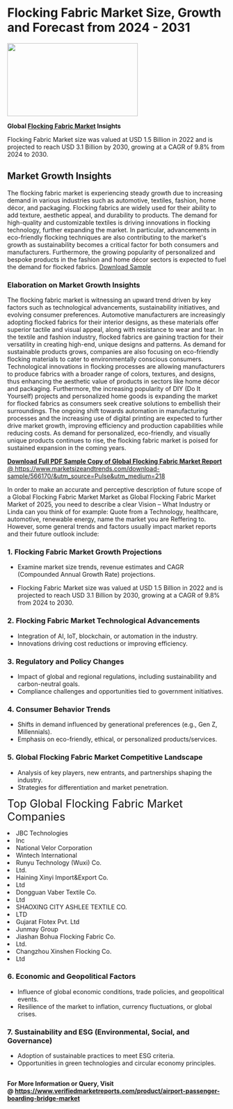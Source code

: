 <H1>Flocking Fabric Market Size, Growth and Forecast from 2024 - 2031</H1><img class="aligncenter size-medium wp-image-584254" src="https://thirdeyenews.in/wp-content/uploads/2024/09/Global-Market-Research-300x168.jpeg" alt="" width="300" height="168" /><p><strong>Global&nbsp;<a href="https://www.marketsizeandtrends.com/download-sample/566170/&amp;utm_source=Pulse&amp;utm_medium=218">Flocking Fabric Market</a> Insights</strong></p><p>Flocking Fabric Market size was valued at USD 1.5 Billion in 2022 and is projected to reach USD 3.1 Billion by 2030, growing at a CAGR of 9.8% from 2024 to 2030.</p><p><h2>Market Growth Insights</h2> The flocking fabric market is experiencing steady growth due to increasing demand in various industries such as automotive, textiles, fashion, home décor, and packaging. Flocking fabrics are widely used for their ability to add texture, aesthetic appeal, and durability to products. The demand for high-quality and customizable textiles is driving innovations in flocking technology, further expanding the market. In particular, advancements in eco-friendly flocking techniques are also contributing to the market's growth as sustainability becomes a critical factor for both consumers and manufacturers. Furthermore, the growing popularity of personalized and bespoke products in the fashion and home décor sectors is expected to fuel the demand for flocked fabrics. <a href="javascript:void(0);">Download Sample</a> <h3>Elaboration on Market Growth Insights</h3> The flocking fabric market is witnessing an upward trend driven by key factors such as technological advancements, sustainability initiatives, and evolving consumer preferences. Automotive manufacturers are increasingly adopting flocked fabrics for their interior designs, as these materials offer superior tactile and visual appeal, along with resistance to wear and tear. In the textile and fashion industry, flocked fabrics are gaining traction for their versatility in creating high-end, unique designs and patterns. As demand for sustainable products grows, companies are also focusing on eco-friendly flocking materials to cater to environmentally conscious consumers. Technological innovations in flocking processes are allowing manufacturers to produce fabrics with a broader range of colors, textures, and designs, thus enhancing the aesthetic value of products in sectors like home décor and packaging. Furthermore, the increasing popularity of DIY (Do It Yourself) projects and personalized home goods is expanding the market for flocked fabrics as consumers seek creative solutions to embellish their surroundings. The ongoing shift towards automation in manufacturing processes and the increasing use of digital printing are expected to further drive market growth, improving efficiency and production capabilities while reducing costs. As demand for personalized, eco-friendly, and visually unique products continues to rise, the flocking fabric market is poised for sustained expansion in the coming years. <a href="javascript:void(0);"></p><p><span class=""><strong>Download Full PDF Sample Copy of Global Flocking Fabric Market Report</strong> @ <a href="https://www.marketsizeandtrends.com/download-sample/566170/&amp;utm_source=Pulse&amp;utm_medium=218" target="_blank">https://www.marketsizeandtrends.com/download-sample/566170/&amp;utm_source=Pulse&amp;utm_medium=218</a></span></p><p>In order to make an accurate and perceptive description of future scope of a Global&nbsp;Flocking Fabric Market Market as Global&nbsp;Flocking Fabric Market Market of 2025, you need to describe a clear Vision &ndash; What Industry or Linda can you think of for example: Quote from a Technology, healthcare, automotive, renewable energy, name the market you are Reffering to. However, some general trends and factors usually impact market reports and their future outlook include:</p><h3>1.&nbsp;<strong>Flocking Fabric Market Growth Projections</strong></h3><ul><li>Examine market size trends, revenue estimates and CAGR (Compounded Annual Growth Rate) projections.</li><li><p>Flocking Fabric Market size was valued at USD 1.5 Billion in 2022 and is projected to reach USD 3.1 Billion by 2030, growing at a CAGR of 9.8% from 2024 to 2030.</p></li></ul><h3>2.&nbsp;<strong>Flocking Fabric Market Technological Advancements</strong></h3><ul><li>Integration of AI, IoT, blockchain, or automation in the industry.</li><li>Innovations driving cost reductions or improving efficiency.</li></ul><h3>3.&nbsp;<strong>Regulatory and Policy Changes</strong></h3><ul><li>Impact of global and regional regulations, including sustainability and carbon-neutral goals.</li><li>Compliance challenges and opportunities tied to government initiatives.</li></ul><h3>4.&nbsp;<strong>Consumer Behavior Trends</strong></h3><ul><li>Shifts in demand influenced by generational preferences (e.g., Gen Z, Millennials).</li><li>Emphasis on eco-friendly, ethical, or personalized products/services.</li></ul><h3>5.&nbsp;<strong>Global Flocking Fabric Market Competitive Landscape</strong></h3><ul><li>Analysis of key players, new entrants, and partnerships shaping the industry.</li><li>Strategies for differentiation and market penetration.</li></ul><p data-pm-slice="1 1 []"><span style="color: inherit; font-family: inherit; font-size: 25px;">Top Global Flocking Fabric Market Companies</span></p><div class="" data-test-id=""><p><li>JBC Technologies</li><li> Inc</li><li> National Velor Corporation</li><li> Wintech International</li><li> Runyu Technology (Wuxi) Co.</li><li> Ltd.</li><li> Haining Xinyi Import&Export Co.</li><li> Ltd</li><li> Dongguan Vaber Textile Co.</li><li> Ltd</li><li> SHAOXING CITY ASHLEE TEXTILE CO.</li><li> LTD</li><li> Gujarat Flotex Pvt. Ltd</li><li> Junmay Group</li><li> Jiashan Bohua Flocking Fabric Co.</li><li> Ltd.</li><li> Changzhou Xinshen Flocking Co.</li><li> Ltd</li></p></div><h3>6.&nbsp;<strong>Economic and Geopolitical Factors</strong></h3><ul><li>Influence of global economic conditions, trade policies, and geopolitical events.</li><li>Resilience of the market to inflation, currency fluctuations, or global crises.</li></ul><h3>7.&nbsp;<strong>Sustainability and ESG (Environmental, Social, and Governance)</strong></h3><ul><li>Adoption of sustainable practices to meet ESG criteria.</li><li>Opportunities in green technologies and circular economy principles.</li></ul><h2><strong style="font-size: 14px;">For More Information or Query, Visit @&nbsp;</strong><a style="background-color: #ffffff; font-size: 14px;" href="https://www.marketsizeandtrends.com/report/flocking-fabric-market/" target="_blank">https://www.verifiedmarketreports.com/product/airport-passenger-boarding-bridge-market</a></h2>
